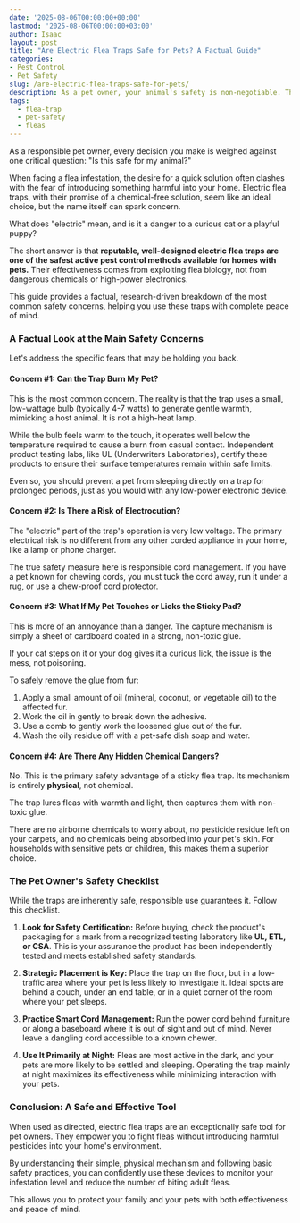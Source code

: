 ```yaml
---
date: '2025-08-06T00:00:00+00:00'
lastmod: '2025-08-06T00:00:00+03:00'
author: Isaac
layout: post
title: "Are Electric Flea Traps Safe for Pets? A Factual Guide"
categories:
- Pest Control
- Pet Safety
slug: /are-electric-flea-traps-safe-for-pets/
description: As a pet owner, your animal's safety is non-negotiable. This guide provides a fact-based breakdown of electric flea trap safety, addressing concerns about burns, chemicals, and electricity.
tags: 
  - flea-trap
  - pet-safety
  - fleas
---
```


As a responsible pet owner, every decision you make is weighed against one critical question: "Is this safe for my animal?"

When facing a flea infestation, the desire for a quick solution often clashes with the fear of introducing something harmful into your home. Electric flea traps, with their promise of a chemical-free solution, seem like an ideal choice, but the name itself can spark concern.

What does "electric" mean, and is it a danger to a curious cat or a playful puppy?

The short answer is that **reputable, well-designed electric flea traps are one of the safest active pest control methods available for homes with pets.** Their effectiveness comes from exploiting flea biology, not from dangerous chemicals or high-power electronics.

This guide provides a factual, research-driven breakdown of the most common safety concerns, helping you use these traps with complete peace of mind.

### A Factual Look at the Main Safety Concerns

Let's address the specific fears that may be holding you back.

#### Concern #1: Can the Trap Burn My Pet?

This is the most common concern. The reality is that the trap uses a small, low-wattage bulb (typically 4-7 watts) to generate gentle warmth, mimicking a host animal. It is not a high-heat lamp.

While the bulb feels warm to the touch, it operates well below the temperature required to cause a burn from casual contact. Independent product testing labs, like UL (Underwriters Laboratories), certify these products to ensure their surface temperatures remain within safe limits.

Even so, you should prevent a pet from sleeping directly on a trap for prolonged periods, just as you would with any low-power electronic device.

#### Concern #2: Is There a Risk of Electrocution?

The "electric" part of the trap's operation is very low voltage. The primary electrical risk is no different from any other corded appliance in your home, like a lamp or phone charger.

The true safety measure here is responsible cord management. If you have a pet known for chewing cords, you must tuck the cord away, run it under a rug, or use a chew-proof cord protector.

#### Concern #3: What If My Pet Touches or Licks the Sticky Pad?

This is more of an annoyance than a danger. The capture mechanism is simply a sheet of cardboard coated in a strong, non-toxic glue.

If your cat steps on it or your dog gives it a curious lick, the issue is the mess, not poisoning.

To safely remove the glue from fur:
1.  Apply a small amount of oil (mineral, coconut, or vegetable oil) to the affected fur.
2.  Work the oil in gently to break down the adhesive.
3.  Use a comb to gently work the loosened glue out of the fur.
4.  Wash the oily residue off with a pet-safe dish soap and water.

#### Concern #4: Are There Any Hidden Chemical Dangers?

No. This is the primary safety advantage of a sticky flea trap. Its mechanism is entirely **physical**, not chemical.

The trap lures fleas with warmth and light, then captures them with non-toxic glue.

There are no airborne chemicals to worry about, no pesticide residue left on your carpets, and no chemicals being absorbed into your pet's skin. For households with sensitive pets or children, this makes them a superior choice.

### The Pet Owner's Safety Checklist

While the traps are inherently safe, responsible use guarantees it. Follow this checklist.

1.  **Look for Safety Certification:** Before buying, check the product's packaging for a mark from a recognized testing laboratory like **UL, ETL, or CSA**. This is your assurance the product has been independently tested and meets established safety standards.

2.  **Strategic Placement is Key:** Place the trap on the floor, but in a low-traffic area where your pet is less likely to investigate it. Ideal spots are behind a couch, under an end table, or in a quiet corner of the room where your pet sleeps.

3.  **Practice Smart Cord Management:** Run the power cord behind furniture or along a baseboard where it is out of sight and out of mind. Never leave a dangling cord accessible to a known chewer.

4.  **Use It Primarily at Night:** Fleas are most active in the dark, and your pets are more likely to be settled and sleeping. Operating the trap mainly at night maximizes its effectiveness while minimizing interaction with your pets.

### Conclusion: A Safe and Effective Tool

When used as directed, electric flea traps are an exceptionally safe tool for pet owners. They empower you to fight fleas without introducing harmful pesticides into your home's environment.

By understanding their simple, physical mechanism and following basic safety practices, you can confidently use these devices to monitor your infestation level and reduce the number of biting adult fleas.

This allows you to protect your family and your pets with both effectiveness and peace of mind.
